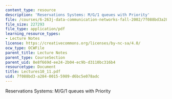 ```yaml
---
content_type: resource
description: 'Reservations Systems: M/G/1 queues with Priority'
file: /courses/6-263j-data-communication-networks-fall-2002/7f088bd3a28400155989d6bc5e078adc_Lectures10_11.pdf
file_size: 227293
file_type: application/pdf
learning_resource_types:
- Lecture Notes
license: https://creativecommons.org/licenses/by-nc-sa/4.0/
ocw_type: OCWFile
parent_title: Lecture Notes
parent_type: CourseSection
parent_uid: 8e8f669d-ee24-2b04-ec9b-d3110bc316b4
resourcetype: Document
title: Lectures10_11.pdf
uid: 7f088bd3-a284-0015-5989-d6bc5e078adc
---
```

Reservations Systems: M/G/1 queues with Priority